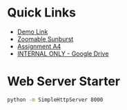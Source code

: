 # Quick Links
- [Demo Link](https://6859-sp21.github.io/a4-akshit-lucas-moises/)
- [Zoomable Sunburst](https://observablehq.com/@d3/zoomable-sunburst)
- [Assignment A4](http://vis.csail.mit.edu/classes/6.859/A4/)
- [INTERNAL ONLY - Google Drive](https://drive.google.com/drive/folders/1A5CJuFVchNqsmU3X_H74N_w53WiNEkbi?usp=sharing)

# Web Server Starter
```sh
python -m SimpleHttpServer 8000
```